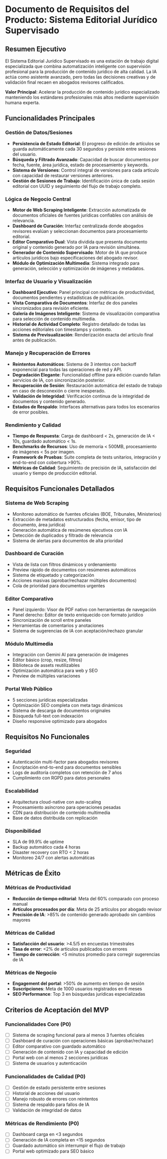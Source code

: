 # Documento de Requisitos del Producto: Sistema Editorial Jurídico Supervisado

## Resumen Ejecutivo

El Sistema Editorial Jurídico Supervisado es una estación de trabajo digital especializada que combina automatización inteligente con supervisión profesional para la producción de contenido jurídico de alta calidad. La IA actúa como asistente avanzado, pero todas las decisiones creativas y de validación final recaen en abogados revisores calificados.

**Valor Principal**: Acelerar la producción de contenido jurídico especializado manteniendo los estándares profesionales más altos mediante supervisión humana experta.

## Funcionalidades Principales

### Gestión de Datos/Sesiones
- **Persistencia de Estado Editorial**: El progreso de edición de artículos se guarda automáticamente cada 30 segundos y persiste entre sesiones del usuario.
- **Búsqueda y Filtrado Avanzado**: Capacidad de buscar documentos por fecha, fuente, área jurídica, estado de procesamiento y keywords.
- **Sistema de Versiones**: Control integral de versiones para cada artículo con capacidad de restaurar versiones anteriores.
- **Gestión de Sesiones de Trabajo**: Identificación única de cada sesión editorial con UUID y seguimiento del flujo de trabajo completo.

### Lógica de Negocio Central
- **Motor de Web Scraping Inteligente**: Extracción automatizada de documentos oficiales de fuentes jurídicas confiables con análisis de relevancia.
- **Dashboard de Curación**: Interfaz centralizada donde abogados revisores evalúan y seleccionan documentos para procesamiento editorial.
- **Editor Comparativo Dual**: Vista dividida que presenta documento original y contenido generado por IA para revisión simultánea.
- **Generador de Contenido Supervisado**: Motor de IA que produce artículos jurídicos bajo especificaciones del abogado revisor.
- **Módulo de Optimización Multimedia**: Sistema integrado para generación, selección y optimización de imágenes y metadatos.

### Interfaz de Usuario y Visualización
- **Dashboard Ejecutivo**: Panel principal con métricas de productividad, documentos pendientes y estadísticas de publicación.
- **Vista Comparativa de Documentos**: Interfaz de dos paneles sincronizados para revisión eficiente.
- **Galería de Imágenes Inteligente**: Sistema de visualización comparativa para selección de contenido multimedia.
- **Historial de Actividad Completo**: Registro detallado de todas las acciones editoriales con timestamps y contexto.
- **Sistema de Previsualización**: Renderización exacta del artículo final antes de publicación.

### Manejo y Recuperación de Errores
- **Reintentos Automáticos**: Sistema de 3 intentos con backoff exponencial para todas las operaciones de red y API.
- **Degradación Elegante**: Funcionalidad offline para edición cuando fallan servicios de IA, con sincronización posterior.
- **Recuperación de Sesión**: Restauración automática del estado de trabajo en caso de desconexión o cierre inesperado.
- **Validación de Integridad**: Verificación continua de la integridad de documentos y contenido generado.
- **Estados de Respaldo**: Interfaces alternativas para todos los escenarios de error posibles.

### Rendimiento y Calidad
- **Tiempo de Respuesta**: Carga de dashboard < 2s, generación de IA < 10s, guardado automático < 1s.
- **Benchmarks de Recursos**: Uso de memoria < 500MB, procesamiento de imágenes < 5s por imagen.
- **Framework de Pruebas**: Suite completa de tests unitarios, integración y end-to-end con cobertura >90%.
- **Métricas de Calidad**: Seguimiento de precisión de IA, satisfacción del usuario y tiempo de producción editorial.

## Requisitos Funcionales Detallados

### Sistema de Web Scraping
- Monitoreo automático de fuentes oficiales (BOE, Tribunales, Ministerios)
- Extracción de metadatos estructurados (fecha, emisor, tipo de documento, área jurídica)
- Generación automática de resúmenes ejecutivos con IA
- Detección de duplicados y filtrado de relevancia
- Sistema de alertas para documentos de alta prioridad

### Dashboard de Curación
- Vista de lista con filtros dinámicos y ordenamiento
- Preview rápido de documentos con resúmenes automáticos
- Sistema de etiquetado y categorización
- Acciones masivas (aprobar/rechazar múltiples documentos)
- Cola de prioridad para documentos urgentes

### Editor Comparativo
- Panel izquierdo: Visor de PDF nativo con herramientas de navegación
- Panel derecho: Editor de texto enriquecido con formato jurídico
- Sincronización de scroll entre paneles
- Herramientas de comentarios y anotaciones
- Sistema de sugerencias de IA con aceptación/rechazo granular

### Módulo Multimedia
- Integración con Gemini AI para generación de imágenes
- Editor básico (crop, resize, filtros)
- Biblioteca de assets reutilizables
- Optimización automática para web y SEO
- Preview de múltiples variaciones

### Portal Web Público
- 5 secciones jurídicas especializadas
- Optimización SEO completa con meta tags dinámicos
- Sistema de descarga de documentos originales
- Búsqueda full-text con indexación
- Diseño responsive optimizado para abogados

## Requisitos No Funcionales

### Seguridad
- Autenticación multi-factor para abogados revisores
- Encriptación end-to-end para documentos sensibles
- Logs de auditoría completos con retención de 7 años
- Cumplimiento con RGPD para datos personales

### Escalabilidad
- Arquitectura cloud-native con auto-scaling
- Procesamiento asíncrono para operaciones pesadas
- CDN para distribución de contenido multimedia
- Base de datos distribuida con replicación

### Disponibilidad
- SLA de 99.9% de uptime
- Backup automático cada 4 horas
- Disaster recovery con RTO < 2 horas
- Monitoreo 24/7 con alertas automáticas

## Métricas de Éxito

### Métricas de Productividad
- **Reducción de tiempo editorial**: Meta del 60% comparado con proceso manual
- **Artículos procesados por día**: Meta de 25 artículos por abogado revisor
- **Precisión de IA**: >85% de contenido generado aprobado sin cambios mayores

### Métricas de Calidad
- **Satisfacción del usuario**: >4.5/5 en encuestas trimestrales
- **Tasa de error**: <2% de artículos publicados con errores
- **Tiempo de corrección**: <5 minutos promedio para corregir sugerencias de IA

### Métricas de Negocio
- **Engagement del portal**: >50% de aumento en tiempo de sesión
- **Suscripciones**: Meta de 1000 usuarios registrados en 6 meses
- **SEO Performance**: Top 3 en búsquedas jurídicas especializadas

## Criterios de Aceptación del MVP

### Funcionalidades Core (P0)
- [ ] Sistema de scraping funcional para al menos 3 fuentes oficiales
- [ ] Dashboard de curación con operaciones básicas (aprobar/rechazar)
- [ ] Editor comparativo con guardado automático
- [ ] Generación de contenido con IA y capacidad de edición
- [ ] Portal web con al menos 2 secciones jurídicas
- [ ] Sistema de usuarios y autenticación

### Funcionalidades de Calidad (P0)
- [ ] Gestión de estado persistente entre sesiones
- [ ] Historial de acciones del usuario
- [ ] Manejo robusto de errores con reintentos
- [ ] Sistema de respaldo para fallos de IA
- [ ] Validación de integridad de datos

### Métricas de Rendimiento (P0)
- [ ] Dashboard carga en <3 segundos
- [ ] Generación de IA completa en <15 segundos
- [ ] Guardado automático sin interrumpir el flujo de trabajo
- [ ] Portal web optimizado para SEO básico